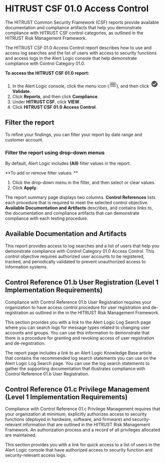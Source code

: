 # HITRUST CSF 01.0 Access Control

The HITRUST Common Security Framework (CSF) reports provide available documentation and compliance artifacts that help you demonstrate compliance with HITRUST CSF control categories, as outlined in the HITRUST Risk Management Framework.

The HITRUST CSF 01.0 Access Control report  describes how to use and access log searches and the list of users with access to security functions and access logs  in the Alert Logic console that help demonstrate compliance with Control Category 01.0.

**To access the HITRUST CSF 01.0 report:**

1. In the Alert Logic console, click the menu icon (![](../../../Resources/Images/dashboard/menu-icon.png)), and then click ![](../../../Resources/Images/dashboard/validate-icon.png)**Validate**.
2. Click **Reports**, and then click  **Compliance**.
3. Under **HITRUST CSF**, click **VIEW**.
4. Click **HITRUST CSF 01.0 Access Control**.

## Filter the report

To refine your findings, you can filter your report by  date range and customer account.

### Filter the report using drop-down menus

By default, Alert Logic includes **(All)** filter values in the report.

**To add or remove filter values: **

1. Click the drop-down menu in the filter, and then select or clear values.
2. Click **Apply**.

The report summary page displays two columns. **Control References** lists each procedure that is required  to meet the selected control objective. **Available Documentation and Artifacts** describes, and contains links to, the documentation and compliance artifacts that can demonstrate compliance with each testing procedure.

## Available Documentation and Artifacts

This report provides access to log searches and a list of users that help you demonstrate  compliance with Control Category 01.0 Access Control. This control objective requires authorized user accounts to be registered, tracked, and periodically validated to prevent unauthorized access to information systems.

## Control Reference 01.b User Registration (Level 1 Implementation Requirements)

Compliance with Control Reference 01.b User Registration requires your organization to have access control procedure for user registration and de-registration as outlined in the in the HITRUST Risk Management Framework.

This section  provides you with a link to the Alert Logic Log Search page where you can search logs for message types related to changing user accounts and groups.  You can use this information  to  demonstrate that there is a procedure for granting and revoking access of user registration and de-registration.

The report page includes a link to an Alert Logic Knowledge Base article that contains the recommended log search statements you can use on the Alert Logic Log Search page. You can use the log search statements  to gather the supporting documentation that illustrates compliance with Control Reference 01.b User Registration.

## Control Reference 01.c Privilege Management (Level 1 Implementation Requirements)

Compliance with Control Reference 01.c Privilege Management requires that your organization at minimum, explicitly authorizes access to security functions (deployed in hardware, software, and firmware) and security-relevant information that are outlined in the HITRUST Risk Management Framework. An authorization process and a record of all privileges allocated are maintained.

This section provides you with a link for quick access to a list of users in the Alert Logic console that have authorized access to security function and security-relevant access logs.
